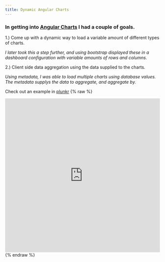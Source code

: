 ```yaml
---
title: Dynamic Angular Charts
---
```


### In getting into [Angular Charts](http://jtblin.github.io/angular-chart.js/#top) I had a couple of goals.
1.) Come up with a dynamic way to load a variable amount of different types of charts.

*I later took this a step further, and using bootstrap displayed these in a dashboard configuration with variable amounts of rows and columns.*
  
2.) Client side data aggregation using the data supplied to the charts.

*Using metadata, I was able to load multiple charts using database values.  The metadata supplys the data to aggregate, and aggregate by.*

Check out an example in [plunkr](https://embed.plnkr.co/E9sOTa/)
{% raw %}
<iframe src="http://embed.plnkr.co/TQoIJ2/?show=preview" frameborder="0" width="100%" height="500"></iframe>
{% endraw %}

